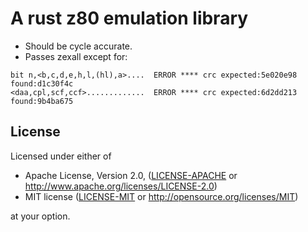 # A rust z80 emulation library

* Should be cycle accurate. 
* Passes zexall except for:
```
bit n,<b,c,d,e,h,l,(hl),a>....  ERROR **** crc expected:5e020e98 found:d1c30f4c
<daa,cpl,scf,ccf>.............  ERROR **** crc expected:6d2dd213 found:9b4ba675
```

## License

Licensed under either of

 * Apache License, Version 2.0, ([LICENSE-APACHE](LICENSE-APACHE) or http://www.apache.org/licenses/LICENSE-2.0)
 * MIT license ([LICENSE-MIT](LICENSE-MIT) or http://opensource.org/licenses/MIT)

at your option.